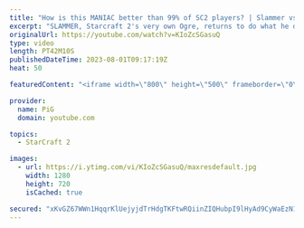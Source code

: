 ```yaml
---
title: "How is this MANIAC better than 99% of SC2 players? | Slammer vs xKawaiian"
excerpt: "SLAMMER, Starcraft 2's very own Ogre, returns to do what he does best - SLAM his face into the enemy base over and over. As always, SLAMMER goes where SLAMMER pleases, but will he overcome getting slammed back?  -- 🐷 Second Channel for Learning Resources: https://www.youtube.com/c/PiGRandom 🐷 Third"
originalUrl: https://youtube.com/watch?v=KIoZcSGasuQ
type: video
length: PT42M10S
publishedDateTime: 2023-08-01T09:17:19Z
heat: 50

featuredContent: "<iframe width=\"800\" height=\"500\" frameborder=\"0\" src=\"https://www.youtube.com/embed/KIoZcSGasuQ\" allow=\"accelerometer; autoplay; encrypted-media; gyroscope; picture-in-picture\" allowfullscreen></iframe>"

provider:
  name: PiG
  domain: youtube.com

topics:
  - StarCraft 2

images:
  - url: https://i.ytimg.com/vi/KIoZcSGasuQ/maxresdefault.jpg
    width: 1280
    height: 720
    isCached: true

secured: "xKvGZ67WWn1HqqrKlUejyjdTrHdgTKFtwRQiinZIQHubpI9lHyAd9CyWaEzN1Zsbng7ZoJoYtcq41ZMeNL4RFJocW3AdG8B2Nk3s3YUvddR8lDEl2ka1NvsVBviy2C6SUU+e4+jr/Tt/kaHel702SeU/809+it0u2JZWJ1xQWCChgkbZr6oytdApvXS4vHLevKQDVzKyXXB+WuejzuS4tQ+6TQIJG3nJ6CgzYPrct2cQ7xJ2XL7i6oN7skUr+DdEixxKHMB1NwHL0qXdBFlHQDyTXaH0QdKd5GrGC43Ehq6eLxgAPpVJ1my/AsK92qsHxUqH5xGWAcq+K4HbrDuPcR2BZP5v703BnLuyS5LUFZZISiid2G+5euFl6aqnL0+9OwVrRFG115M5wVj00tQIQBQpMIf3t3+wOxHt+l8Dt88=;4x2o0Ykr7NUkPlCLjqk4sg=="
---
```


